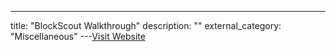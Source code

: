---
title: "BlockScout Walkthrough"
description: ""
external_category: "Miscellaneous"
---[Visit Website](https://youtu.be/Jb-EgQG3F2k)

